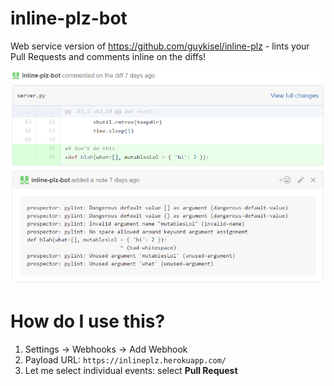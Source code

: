 # inline-plz-bot

Web service version of https://github.com/guykisel/inline-plz - lints your Pull Requests and comments inline on the diffs!

![Inline lint!](inline-plz-bot.png?raw=true "Inline lint!")

# How do I use this?

1. Settings -> Webhooks -> Add Webhook
1. Payload URL: `https://inlineplz.herokuapp.com/`
1. Let me select individual events: select **Pull Request**
